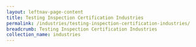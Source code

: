 ```yaml
---
layout: leftnav-page-content
title: Testing Inspection Certification Industries
permalink: /industries/testing-inspection-certification-industries/
breadcrumb: Testing Inspection Certification Industries
collection_name: industries
---
```

